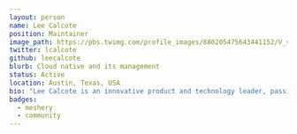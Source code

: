 ```yaml
---
layout: person
name: Lee Calcote
position: Maintainer
image_path: https://pbs.twimg.com/profile_images/880205475643441152/V_vhfnzb_400x400.jpg
twitter: lcalcote
github: leecalcote
blurb: Cloud native and its management
status: Active
location: Austin, Texas, USA
bio: "Lee Calcote is an innovative product and technology leader, passionate about empowering engineers and enabling organizations. As Founder of Layer5, he is at the forefront of the cloud native movement. Open source, advanced and emerging technologies have been a consistent focus through Calcote’s time at SolarWinds, Seagate, Cisco and Schneider Electric. An advisor, author, and speaker, Calcote is active in the community as a Docker Captain, Cloud Native Ambassador and GSoC, GSoD, and LFX Mentor."
badges:
  - meshery
  - community
---
```

